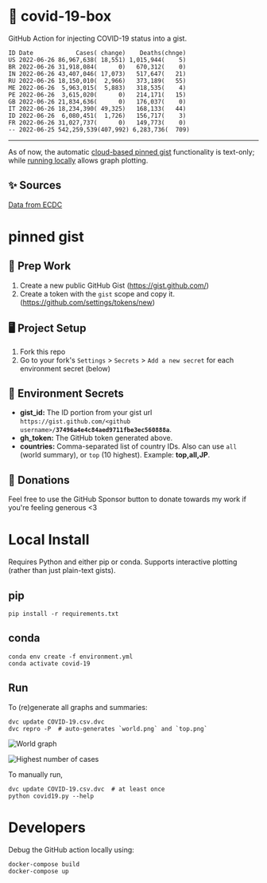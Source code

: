 # 🏥 covid-19-box

GitHub Action for injecting COVID-19 status into a gist.

```
ID Date            Cases( change)    Deaths(chnge)
US 2022-06-26 86,967,638( 18,551) 1,015,944(    5)
BR 2022-06-26 31,918,084(      0)   670,312(    0)
IN 2022-06-26 43,407,046( 17,073)   517,647(   21)
RU 2022-06-26 18,150,010(  2,966)   373,189(   55)
ME 2022-06-26  5,963,015(  5,883)   318,535(    4)
PE 2022-06-26  3,615,020(      0)   214,171(   15)
GB 2022-06-26 21,834,636(      0)   176,037(    0)
IT 2022-06-26 18,234,390( 49,325)   168,133(   44)
ID 2022-06-26  6,080,451(  1,726)   156,717(    3)
FR 2022-06-26 31,027,737(      0)   149,773(    0)
-- 2022-06-25 542,259,539(407,992) 6,283,736(  709)
```

---

As of now, the automatic [cloud-based pinned gist](#pinned-gist) functionality is text-only;
while [running locally](#local-install) allows graph plotting.

## ✨ Sources

[Data from ECDC](https://www.ecdc.europa.eu/en/publications-data/download-todays-data-geographic-distribution-covid-19-cases-worldwide)

# pinned gist

## 🎒 Prep Work
1. Create a new public GitHub Gist (https://gist.github.com/)
1. Create a token with the `gist` scope and copy it. (https://github.com/settings/tokens/new)

## 🖥 Project Setup
1. Fork this repo
1. Go to your fork's `Settings` > `Secrets` > `Add a new secret` for each environment secret (below)

## 🤫 Environment Secrets
- **gist_id:** The ID portion from your gist url `https://gist.github.com/<github username>/`**`37496a4e4c84aed9711fbe3ec560888a`**.
- **gh_token:** The GitHub token generated above.
- **countries:** Comma-separated list of country IDs. Also can use `all` (world summary), or `top` (10 highest). Example: **top,all,JP**.

## 💸 Donations

Feel free to use the GitHub Sponsor button to donate towards my work if you're feeling generous <3

# Local Install

Requires Python and either pip or conda. Supports interactive plotting (rather than just plain-text gists).

## pip

```
pip install -r requirements.txt
```

## conda

```
conda env create -f environment.yml
conda activate covid-19
```

## Run

To (re)generate all graphs and summaries:

```
dvc update COVID-19.csv.dvc
dvc repro -P  # auto-generates `world.png` and `top.png`
```

![World graph](world.png)

![Highest number of cases](top.png)

To manually run,

```
dvc update COVID-19.csv.dvc  # at least once
python covid19.py --help
```

# Developers

Debug the GitHub action locally using:

```
docker-compose build
docker-compose up
```
